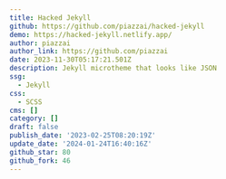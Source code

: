 ```yaml
---
title: Hacked Jekyll
github: https://github.com/piazzai/hacked-jekyll
demo: https://hacked-jekyll.netlify.app/
author: piazzai
author_link: https://github.com/piazzai
date: 2023-11-30T05:17:21.501Z
description: Jekyll microtheme that looks like JSON
ssg:
  - Jekyll
css:
  - SCSS
cms: []
category: []
draft: false
publish_date: '2023-02-25T08:20:19Z'
update_date: '2024-01-24T16:40:16Z'
github_star: 80
github_fork: 46
---
```

